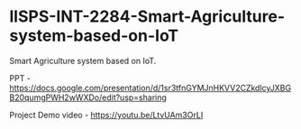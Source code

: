 # llSPS-INT-2284-Smart-Agriculture-system-based-on-IoT
Smart Agriculture system based on IoT.

PPT - https://docs.google.com/presentation/d/1sr3tfnGYMJnHKVV2CZkdlcyJXBGB20qumgPWH2wWXDo/edit?usp=sharing

Project Demo video - https://youtu.be/LtvUAm3OrLI
